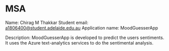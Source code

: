 # MSA

Name: Chirag M Thakkar
Student email: a1806400@student.adelaide.edu.au
Application name: MoodGuesserApp

Description: MoodGuesserApp is developed to predict the users sentiments. It uses the Azure text-analytics services to do the sentimental analysis.
